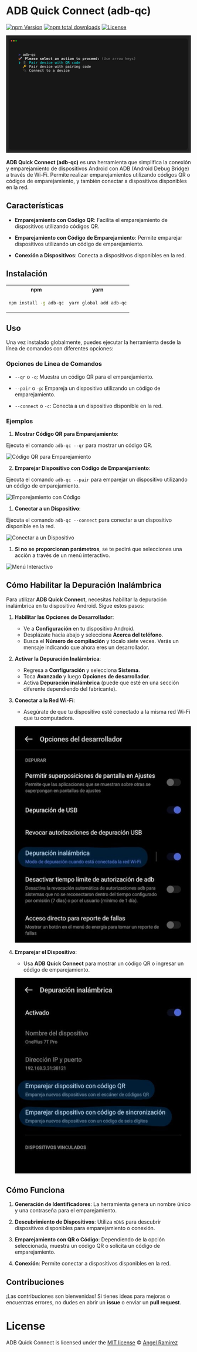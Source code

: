 # ADB Quick Connect (adb-qc)

[![npm Version](https://img.shields.io/npm/v/adb-qc.svg)](https://www.npmjs.com/package/adb-qc)
[![npm total downloads](https://img.shields.io/npm/dt/adb-qc.svg)](https://img.shields.io/npm/dt/adb-qc.svg)
[![License](https://img.shields.io/npm/l/adb-qc.svg)](https://www.npmjs.com/package/adb-qc)

![Portada](screens/screen.jpg)

**ADB Quick Connect (adb-qc)** es una herramienta que simplifica la conexión y emparejamiento de dispositivos Android con ADB (Android Debug Bridge) a través de Wi-Fi. Permite realizar emparejamientos utilizando códigos QR o códigos de emparejamiento, y también conectar a dispositivos disponibles en la red.

## Características

-  **Emparejamiento con Código QR**: Facilita el emparejamiento de dispositivos utilizando códigos QR.

-  **Emparejamiento con Código de Emparejamiento**: Permite emparejar dispositivos utilizando un código de emparejamiento.

-  **Conexión a Dispositivos**: Conecta a dispositivos disponibles en la red.

## Instalación

<table>
<tr>
  <th>npm</th>
  <th>yarn</th>
</tr>
<tr>
<td>

```sh
npm install -g adb-qc
```

</td>
<td>

```sh
yarn global add adb-qc
```

</td>
</tr>
</table>

## Uso

Una vez instalado globalmente, puedes ejecutar la herramienta desde la línea de comandos con diferentes opciones:

### Opciones de Línea de Comandos

-  `--qr` o `-q`: Muestra un código QR para el emparejamiento.

-  `--pair` o `-p`: Empareja un dispositivo utilizando un código de emparejamiento.

-  `--connect` o `-c`: Conecta a un dispositivo disponible en la red.

### Ejemplos

1.  **Mostrar Código QR para Emparejamiento**:

Ejecuta el comando `adb-qc --qr` para mostrar un código QR.

![Código QR para Emparejamiento](https://vhs.charm.sh/vhs-4iiq5ybKctFNXgxDnXDeqd.gif)

2.  **Emparejar Dispositivo con Código de Emparejamiento**:

Ejecuta el comando `adb-qc --pair` para emparejar un dispositivo utilizando un código de emparejamiento.

![Emparejamiento con Código](https://vhs.charm.sh/vhs-6FRxCcsYVjveqvYjEoWXdj.gif)

1.  **Conectar a un Dispositivo**:

Ejecuta el comando `adb-qc --connect` para conectar a un dispositivo disponible en la red.

![Conectar a un Dispositivo](https://vhs.charm.sh/vhs-27uAI0Gg2wpaaP2TyI46y8.gif)

1.  **Si no se proporcionan parámetros**, se te pedirá que selecciones una acción a través de un menú interactivo.

![Menú Interactivo](https://vhs.charm.sh/vhs-5DpJ6W8kiegOobcDi2li3B.gif)

## Cómo Habilitar la Depuración Inalámbrica

Para utilizar **ADB Quick Connect**, necesitas habilitar la depuración inalámbrica en tu dispositivo Android. Sigue estos pasos:

1. **Habilitar las Opciones de Desarrollador**:
   - Ve a **Configuración** en tu dispositivo Android.
   - Desplázate hacia abajo y selecciona **Acerca del teléfono**.
   - Busca el **Número de compilación** y tócalo siete veces. Verás un mensaje indicando que ahora eres un desarrollador.

2. **Activar la Depuración Inalámbrica**:
   - Regresa a **Configuración** y selecciona **Sistema**.
   - Toca **Avanzado** y luego **Opciones de desarrollador**.
   - Activa **Depuración inalámbrica** (puede que esté en una sección diferente dependiendo del fabricante).

3. **Conectar a la Red Wi-Fi**:
   - Asegúrate de que tu dispositivo esté conectado a la misma red Wi-Fi que tu computadora.

   ![Habilitar Depuración Inalámbrica](screens/developer-settings.jpg)

4. **Emparejar el Dispositivo**:
   - Usa **ADB Quick Connect** para mostrar un código QR o ingresar un código de emparejamiento.

   ![Emparejar dispositivo](screens/wireless-debugging.jpg)

## Cómo Funciona

1.  **Generación de Identificadores**: La herramienta genera un nombre único y una contraseña para el emparejamiento.

2.  **Descubrimiento de Dispositivos**: Utiliza `mDNS` para descubrir dispositivos disponibles para emparejamiento o conexión.

3.  **Emparejamiento con QR o Código**: Dependiendo de la opción seleccionada, muestra un código QR o solicita un código de emparejamiento.

4.  **Conexión**: Permite conectar a dispositivos disponibles en la red.

## Contribuciones

¡Las contribuciones son bienvenidas! Si tienes ideas para mejoras o encuentras errores, no dudes en abrir un **issue** o enviar un **pull request**.

# License

ADB Quick Connect is licensed under the [MIT license](https://github.com/AngelKrak/adb-qc/blob/main/LICENSE) © [Angel Ramirez](https://github.com/AngelKrak/)

